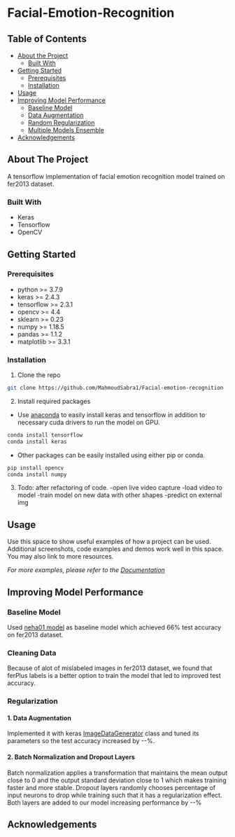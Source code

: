 # Facial-Emotion-Recognition

<!-- TABLE OF CONTENTS -->
## Table of Contents

* [About the Project](#about-the-project)
  * [Built With](#built-with)
* [Getting Started](#getting-started)
  * [Prerequisites](#prerequisites)
  * [Installation](#installation)
* [Usage](#usage)
* [Improving Model Performance](#improving-model-performance)
  * [Baseline Model](#baseline-model)
  * [Data Augmentation](#data-augmentation)
  * [Random Regularization](#random-regularization)
  * [Multiple Models Ensemble](#multiple-models-ensemble)
* [Acknowledgements](#acknowledgements)



<!-- ABOUT THE PROJECT -->
## About The Project

A tensorflow implementation of facial emotion recognition model trained on fer2013 dataset.

### Built With
* Keras
* Tensorflow
* OpenCV


<!-- GETTING STARTED -->
## Getting Started

### Prerequisites
* python >= 3.7.9
* keras >= 2.4.3
* tensorflow >= 2.3.1
* opencv >= 4.4
* sklearn >= 0.23
* numpy >= 1.18.5
* pandas >= 1.1.2
* matplotlib >= 3.3.1

### Installation
1. Clone the repo
```sh
git clone https://github.com/MahmoudSabra1/Facial-emotion-recognition
```
2. Install required packages
  * Use [anaconda](https://www.anaconda.com/) to easily install keras and tensorflow in addition to necessary cuda drivers to run the model on GPU.
  ```sh
  conda install tensorflow
  conda install keras
  ```
  * Other packages can be easily installed using either pip or conda.
  ```sh
  pip install opencv
  conda install numpy
  ```
3. Todo: after refactoring of code.
  -open live video capture
  -load video to model
  -train model on new data with other shapes
  -predict on external img


<!-- USAGE EXAMPLES -->
## Usage

Use this space to show useful examples of how a project can be used. Additional screenshots, code examples and demos work well in this space. You may also link to more resources.

_For more examples, please refer to the [Documentation](https://example.com)_


<!-- Improving Model Performance -->
## Improving Model Performance
### Baseline Model
Used [neha01 model](https://github.com/neha01/Realtime-Emotion-Detection) as baseline model which achieved 66% test accuracy on fer2013 dataset.

### Cleaning Data
Because of alot of mislabeled images in fer2013 dataset, we found that ferPlus labels is a better option to train the model that led to improved test accuracy.

### Regularization
#### 1. Data Augmentation
Implemented it with keras [ImageDataGenerator](https://keras.io/api/preprocessing/image/#imagedatagenerator-class) class and tuned its parameters so the test accuracy increased by --%.

#### 2. Batch Normalization and Dropout Layers
Batch normalization applies a transformation that maintains the mean output close to 0 and the output standard deviation close to 1 which makes training faster and more stable.
Dropout layers randomly chooses percentage of input neurons to drop while training such that it has a regularization effect.
Both layers are added to our model increasing performance by --%


<!-- ACKNOWLEDGEMENTS -->
## Acknowledgements
